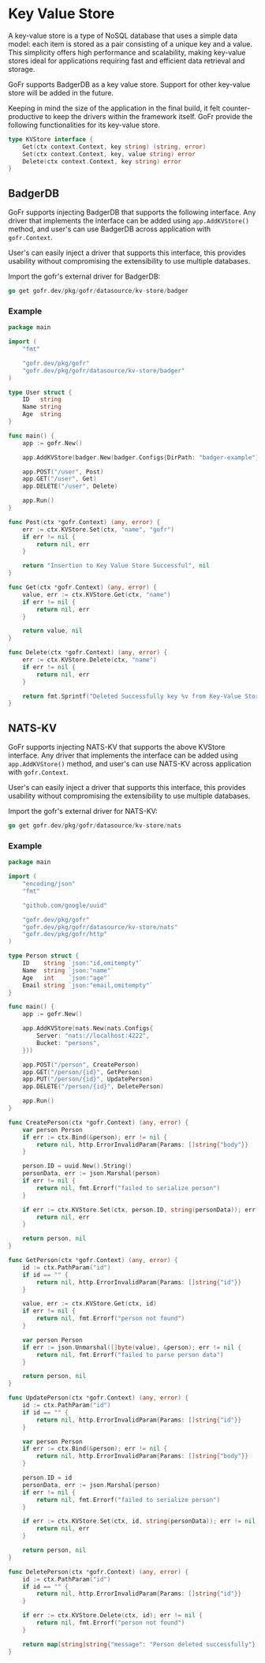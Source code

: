 # Key Value Store

A key-value store is a type of NoSQL database that uses a simple data model: each item is stored as a pair consisting of a unique key and a value.
This simplicity offers high performance and scalability, making key-value stores ideal for applications requiring fast and efficient data retrieval and storage.

GoFr supports BadgerDB as a key value store. Support for other key-value store will be added in the future.

Keeping in mind the size of the application in the final build, it felt counter-productive to keep the drivers within
the framework itself. GoFr provide the following functionalities for its key-value store.

```go
type KVStore interface {
	Get(ctx context.Context, key string) (string, error)
	Set(ctx context.Context, key, value string) error
	Delete(ctx context.Context, key string) error
}
```

## BadgerDB
GoFr supports injecting BadgerDB that supports the following interface. Any driver that implements the interface can be added
using `app.AddKVStore()` method, and user's can use BadgerDB across application with `gofr.Context`.

User's can easily inject a driver that supports this interface, this provides usability without
compromising the extensibility to use multiple databases.

Import the gofr's external driver for BadgerDB:

```go
go get gofr.dev/pkg/gofr/datasource/kv-store/badger
```

### Example
```go
package main

import (
	"fmt"

	"gofr.dev/pkg/gofr"
	"gofr.dev/pkg/gofr/datasource/kv-store/badger"
)

type User struct {
	ID   string
	Name string
	Age  string
}

func main() {
	app := gofr.New()

	app.AddKVStore(badger.New(badger.Configs{DirPath: "badger-example"}))

	app.POST("/user", Post)
	app.GET("/user", Get)
	app.DELETE("/user", Delete)

	app.Run()
}

func Post(ctx *gofr.Context) (any, error) {
	err := ctx.KVStore.Set(ctx, "name", "gofr")
	if err != nil {
		return nil, err
	}

	return "Insertion to Key Value Store Successful", nil
}

func Get(ctx *gofr.Context) (any, error) {
	value, err := ctx.KVStore.Get(ctx, "name")
	if err != nil {
		return nil, err
	}

	return value, nil
}

func Delete(ctx *gofr.Context) (any, error) {
	err := ctx.KVStore.Delete(ctx, "name")
	if err != nil {
		return nil, err
	}

	return fmt.Sprintf("Deleted Successfully key %v from Key-Value Store", "name"), nil
}
```
## NATS-KV
GoFr supports injecting NATS-KV that supports the above KVStore interface. Any driver that implements the interface can be added
using `app.AddKVStore()` method, and user's can use NATS-KV across application with `gofr.Context`.

User's can easily inject a driver that supports this interface, this provides usability without
compromising the extensibility to use multiple databases.

Import the gofr's external driver for NATS-KV:

```go
go get gofr.dev/pkg/gofr/datasource/kv-store/nats
```
### Example
```go
package main

import (
	"encoding/json"
	"fmt"

	"github.com/google/uuid"

	"gofr.dev/pkg/gofr"
	"gofr.dev/pkg/gofr/datasource/kv-store/nats"
	"gofr.dev/pkg/gofr/http"
)

type Person struct {
	ID    string `json:"id,omitempty"`
	Name  string `json:"name"`
	Age   int    `json:"age"`
	Email string `json:"email,omitempty"`
}

func main() {
	app := gofr.New()

	app.AddKVStore(nats.New(nats.Configs{
		Server: "nats://localhost:4222",
		Bucket: "persons",
	}))

	app.POST("/person", CreatePerson)
	app.GET("/person/{id}", GetPerson)
	app.PUT("/person/{id}", UpdatePerson)
	app.DELETE("/person/{id}", DeletePerson)

	app.Run()
}

func CreatePerson(ctx *gofr.Context) (any, error) {
	var person Person
	if err := ctx.Bind(&person); err != nil {
		return nil, http.ErrorInvalidParam{Params: []string{"body"}}
	}

	person.ID = uuid.New().String()
	personData, err := json.Marshal(person)
	if err != nil {
		return nil, fmt.Errorf("failed to serialize person")
	}

	if err := ctx.KVStore.Set(ctx, person.ID, string(personData)); err != nil {
		return nil, err
	}

	return person, nil
}

func GetPerson(ctx *gofr.Context) (any, error) {
	id := ctx.PathParam("id")
	if id == "" {
		return nil, http.ErrorInvalidParam{Params: []string{"id"}}
	}

	value, err := ctx.KVStore.Get(ctx, id)
	if err != nil {
		return nil, fmt.Errorf("person not found")
	}

	var person Person
	if err := json.Unmarshal([]byte(value), &person); err != nil {
		return nil, fmt.Errorf("failed to parse person data")
	}

	return person, nil
}

func UpdatePerson(ctx *gofr.Context) (any, error) {
	id := ctx.PathParam("id")
	if id == "" {
		return nil, http.ErrorInvalidParam{Params: []string{"id"}}
	}

	var person Person
	if err := ctx.Bind(&person); err != nil {
		return nil, http.ErrorInvalidParam{Params: []string{"body"}}
	}

	person.ID = id
	personData, err := json.Marshal(person)
	if err != nil {
		return nil, fmt.Errorf("failed to serialize person")
	}

	if err := ctx.KVStore.Set(ctx, id, string(personData)); err != nil {
		return nil, err
	}

	return person, nil
}

func DeletePerson(ctx *gofr.Context) (any, error) {
	id := ctx.PathParam("id")
	if id == "" {
		return nil, http.ErrorInvalidParam{Params: []string{"id"}}
	}

	if err := ctx.KVStore.Delete(ctx, id); err != nil {
		return nil, fmt.Errorf("person not found")
	}

	return map[string]string{"message": "Person deleted successfully"}, nil
}
```





